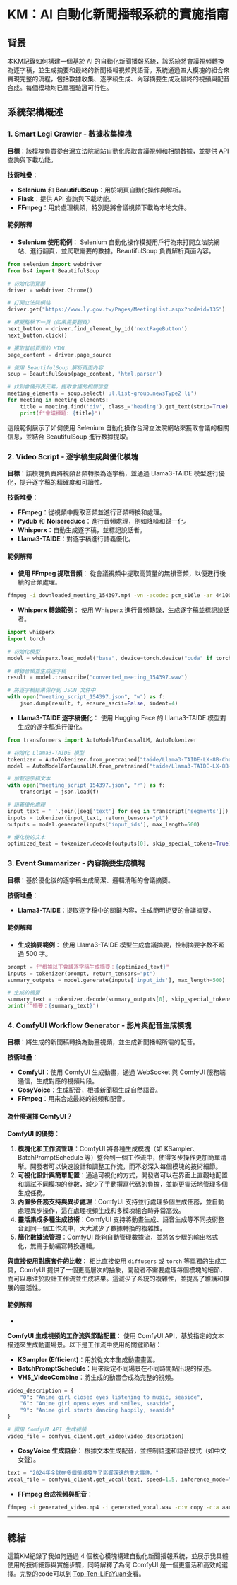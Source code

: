 # KM：AI 自動化新聞播報系統的實施指南

## 背景

本KM記錄如何構建一個基於 AI 的自動化新聞播報系統，該系統將會議視頻轉換為逐字稿，並生成摘要和最終的新聞播報視頻與語音。系統通過四大模塊的組合來實現完整的流程，包括數據收集、逐字稿生成、內容摘要生成及最終的視頻與配音合成。每個模塊均已單獨驗證可行性。

## 系統架構概述

### 1. **Smart Legi Crawler - 數據收集模塊**

**目標**：該模塊負責從台灣立法院網站自動化爬取會議視頻和相關數據，並提供 API 查詢與下載功能。

**技術堆疊**：
- **Selenium** 和 **BeautifulSoup**：用於網頁自動化操作與解析。
- **Flask**：提供 API 查詢與下載功能。
- **FFmpeg**：用於處理視頻，特別是將會議視頻下載為本地文件。

#### **範例解釋**

- **Selenium 使用範例**：
  Selenium 自動化操作模擬用戶行為來打開立法院網站、進行翻頁，並爬取需要的數據。BeautifulSoup 負責解析頁面內容。

```python
from selenium import webdriver
from bs4 import BeautifulSoup

# 初始化瀏覽器
driver = webdriver.Chrome()

# 打開立法院網站
driver.get("https://www.ly.gov.tw/Pages/MeetingList.aspx?nodeid=135")

# 模擬點擊下一頁（如果需要翻頁）
next_button = driver.find_element_by_id('nextPageButton')
next_button.click()

# 獲取當前頁面的 HTML
page_content = driver.page_source

# 使用 BeautifulSoup 解析頁面內容
soup = BeautifulSoup(page_content, 'html.parser')

# 找到會議列表元素，提取會議的相關信息
meeting_elements = soup.select('ul.list-group.newsType2 li')
for meeting in meeting_elements:
    title = meeting.find('div', class_='heading').get_text(strip=True)
    print(f"會議標題: {title}")
```

這段範例展示了如何使用 Selenium 自動化操作台灣立法院網站來獲取會議的相關信息，並結合 BeautifulSoup 進行數據提取。

### 2. **Video Script - 逐字稿生成與優化模塊**

**目標**：該模塊負責將視頻音頻轉換為逐字稿，並通過 Llama3-TAIDE 模型進行優化，提升逐字稿的精確度和可讀性。

**技術堆疊**：
- **FFmpeg**：從視頻中提取音頻並進行音頻轉換和處理。
- **Pydub** 和 **Noisereduce**：進行音頻處理，例如降噪和歸一化。
- **Whisperx**：自動生成逐字稿，並標記說話者。
- **Llama3-TAIDE**：對逐字稿進行語義優化。

#### **範例解釋**

- **使用 FFmpeg 提取音頻**：
  從會議視頻中提取高質量的無損音頻，以便進行後續的音頻處理。

```bash
ffmpeg -i downloaded_meeting_154397.mp4 -vn -acodec pcm_s16le -ar 44100 -ac 2 converted_meeting_154397.wav
```

- **Whisperx 轉錄範例**：
  使用 Whisperx 進行音頻轉錄，生成逐字稿並標記說話者。

```python
import whisperx
import torch

# 初始化模型
model = whisperx.load_model("base", device=torch.device("cuda" if torch.cuda.is_available() else "cpu"))

# 轉錄音頻並生成逐字稿
result = model.transcribe("converted_meeting_154397.wav")

# 將逐字稿結果保存到 JSON 文件中
with open("meeting_script_154397.json", "w") as f:
    json.dump(result, f, ensure_ascii=False, indent=4)
```

- **Llama3-TAIDE 逐字稿優化**：
  使用 Hugging Face 的 Llama3-TAIDE 模型對生成的逐字稿進行優化。

```python
from transformers import AutoModelForCausalLM, AutoTokenizer

# 初始化 Llama3-TAIDE 模型
tokenizer = AutoTokenizer.from_pretrained("taide/Llama3-TAIDE-LX-8B-Chat-Alpha1")
model = AutoModelForCausalLM.from_pretrained("taide/Llama3-TAIDE-LX-8B-Chat-Alpha1")

# 加載逐字稿文本
with open("meeting_script_154397.json", "r") as f:
    transcript = json.load(f)

# 語義優化處理
input_text = ' '.join([seg['text'] for seg in transcript['segments']])
inputs = tokenizer(input_text, return_tensors="pt")
outputs = model.generate(inputs['input_ids'], max_length=500)

# 優化後的文本
optimized_text = tokenizer.decode(outputs[0], skip_special_tokens=True)
```

### 3. **Event Summarizer - 內容摘要生成模塊**

**目標**：基於優化後的逐字稿生成簡潔、邏輯清晰的會議摘要。

**技術堆疊**：
- **Llama3-TAIDE**：提取逐字稿中的關鍵內容，生成簡明扼要的會議摘要。

#### **範例解釋**

- **生成摘要範例**：
  使用 Llama3-TAIDE 模型生成會議摘要，控制摘要字數不超過 500 字。

```python
prompt = f"根據以下會議逐字稿生成摘要：{optimized_text}"
inputs = tokenizer(prompt, return_tensors="pt")
summary_outputs = model.generate(inputs['input_ids'], max_length=500)

# 生成的摘要
summary_text = tokenizer.decode(summary_outputs[0], skip_special_tokens=True)
print(f"摘要：{summary_text}")
```

### 4. **ComfyUI Workflow Generator - 影片與配音生成模塊**

**目標**：將生成的新聞稿轉換為動畫視頻，並生成新聞播報所需的配音。

**技術堆疊**：
- **ComfyUI**：使用 ComfyUI 生成動畫，通過 WebSocket 與 ComfyUI 服務端通信，生成對應的視頻片段。
- **CosyVoice**：生成配音，根據新聞稿生成自然語音。
- **FFmpeg**：用來合成最終的視頻和配音。

#### **為什麼選擇 ComfyUI？**

**ComfyUI 的優勢**：
1. **模塊化和工作流管理**：ComfyUI 將各種生成模塊（如 KSampler、BatchPromptSchedule 等）整合到一個工作流中，使得多步操作更加簡單清晰。開發者可以快速設計和調整工作流，而不必深入每個模塊的技術細節。
2. **可視化設計與簡單配置**：通過可視化的方式，開發者可以在界面上直觀地配置和調試不同模塊的參數，減少了手動撰寫代碼的負擔，並能更靈活地管理多個生成任務。
3. **內置多任務支持與異步處理**：ComfyUI 支持並行處理多個生成任務，並自動處理異步操作，這在處理視頻生成和多模塊組合時非常高效。
4. **靈活集成多種生成技術**：ComfyUI 支持將動畫生成、語音生成等不同技術整合到同一個工作流中，大大減少了數據轉換的複雜性。
5. **簡化數據流管理**：ComfyUI 能夠自動管理數據流，並將各步驟的輸出格式化，無需手動編寫轉換邏輯。

**與直接使用對應套件的比較**：
相比直接使用 `diffusers` 或 `torch` 等單獨的生成工具，ComfyUI 提供了一個更高層次的抽象，開發者不需要處理每個模塊的細節，而可以專注於設計工作流並生成結果。這減少了系統的複雜性，並提高了維護和擴展的靈活性。

#### **範例解釋**

-

 **ComfyUI 生成視頻的工作流與節點配置**：
  使用 ComfyUI API，基於指定的文本描述來生成動畫場景。以下是工作流中使用的關鍵節點：
  - **KSampler (Efficient)**：用於從文本生成動畫畫面。
  - **BatchPromptSchedule**：用來設定不同場景在不同時間點出現的描述。
  - **VHS_VideoCombine**：將生成的動畫合成為完整的視頻。

```python
video_description = {
    "0": "Anime girl closed eyes listening to music, seaside",
    "6": "Anime girl opens eyes and smiles, seaside",
    "9": "Anime girl starts dancing happily, seaside"
}

# 調用 ComfyUI API 生成視頻
video_file = comfyui_client.get_video(video_description)
```

- **CosyVoice 生成語音**：
  根據文本生成配音，並控制語速和語音模式（如中文女聲）。

```python
text = "2024年全球在多個領域發生了影響深遠的重大事件。"
vocal_file = comfyui_client.get_vocal(text, speed=1.5, inference_mode="預訓練音色", spf_spk="中文女")
```

- **FFmpeg 合成視頻與配音**：

```bash
ffmpeg -i generated_video.mp4 -i generated_vocal.wav -c:v copy -c:a aac final_news_vid ceo.mp4
```

---

## 總結
這篇KM紀錄了我如何通過 4 個核心模塊構建自動化新聞播報系統，並展示我具體使用的技術細節與實施步驟，同時解釋了為何 ComfyUI 是一個更靈活和高效的選擇。完整的code可以到 [Top-Ten-LiFaYuan](https://github.com/CAFECA-IO/Top-Ten-LiFaYuan/tree/develop)查看。
